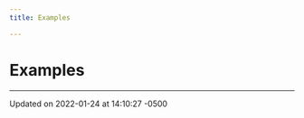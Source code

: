 ```yaml
---
title: Examples

---
```


# Examples







-------------------------------

Updated on 2022-01-24 at 14:10:27 -0500
